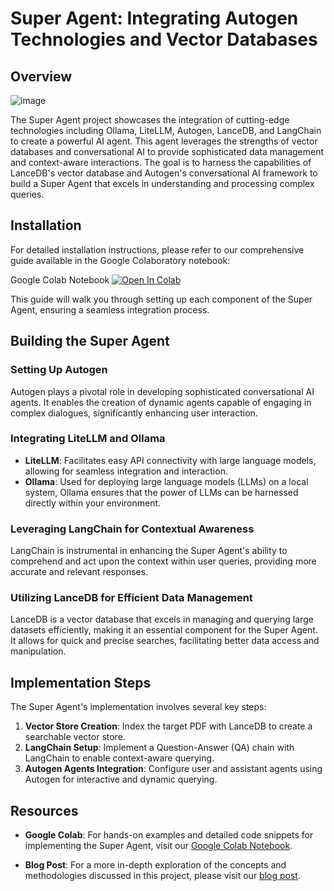 # Super Agent: Integrating Autogen Technologies and Vector Databases

## Overview
![image](https://github.com/akashAD98/vectordb-recipes/assets/62583018/dafa79aa-2eb8-4fc9-8e01-048a08ab0319)


The Super Agent project showcases the integration of cutting-edge technologies including Ollama, LiteLLM, Autogen, LanceDB, and LangChain to create a powerful AI agent. This agent leverages the strengths of vector databases and conversational AI to provide sophisticated data management and context-aware interactions. The goal is to harness the capabilities of LanceDB's vector database and Autogen's conversational AI framework to build a Super Agent that excels in understanding and processing complex queries.

## Installation

For detailed installation instructions, please refer to our comprehensive guide available in the Google Colaboratory notebook:

Google Colab Notebook  <a href="https://colab.research.google.com/github/lancedb/vectordb-recipes/blob/main/examples/SuperAgent_Autogen_with_lancedb/main.ipynb"><img src="https://colab.research.google.com/assets/colab-badge.svg" alt="Open In Colab"></a>


This guide will walk you through setting up each component of the Super Agent, ensuring a seamless integration process.

## Building the Super Agent

### Setting Up Autogen

Autogen plays a pivotal role in developing sophisticated conversational AI agents. It enables the creation of dynamic agents capable of engaging in complex dialogues, significantly enhancing user interaction.

### Integrating LiteLLM and Ollama

- **LiteLLM**: Facilitates easy API connectivity with large language models, allowing for seamless integration and interaction.
- **Ollama**: Used for deploying large language models (LLMs) on a local system, Ollama ensures that the power of LLMs can be harnessed directly within your environment.

### Leveraging LangChain for Contextual Awareness

LangChain is instrumental in enhancing the Super Agent's ability to comprehend and act upon the context within user queries, providing more accurate and relevant responses.

### Utilizing LanceDB for Efficient Data Management

LanceDB is a vector database that excels in managing and querying large datasets efficiently, making it an essential component for the Super Agent. It allows for quick and precise searches, facilitating better data access and manipulation.

## Implementation Steps

The Super Agent's implementation involves several key steps:

1. **Vector Store Creation**: Index the target PDF with LanceDB to create a searchable vector store.
2. **LangChain Setup**: Implement a Question-Answer (QA) chain with LangChain to enable context-aware querying.
3. **Autogen Agents Integration**: Configure user and assistant agents using Autogen for interactive and dynamic querying.

## Resources

- **Google Colab**: For hands-on examples and detailed code snippets for implementing the Super Agent, visit our [Google Colab Notebook](https://colab.research.google.com/drive/12LjrteGKfFOgJL8gB7KTZmJGvXda4KsJ?usp=sharing).

- **Blog Post**: For a more in-depth exploration of the concepts and methodologies discussed in this project, please visit our [blog post](https://blog.lancedb.com/optimizing-ai-agents-harnessing-openai-compatible-technologies-and-vector-databases/).

